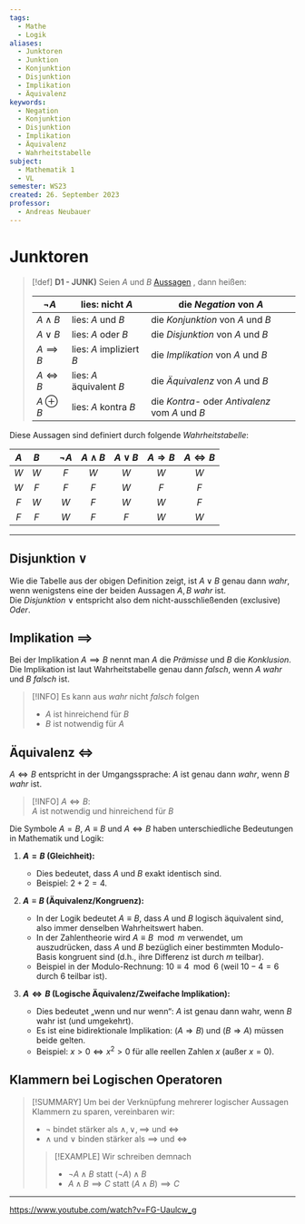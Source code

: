 ```yaml
---
tags:
  - Mathe
  - Logik
aliases:
  - Junktoren
  - Junktion
  - Konjunktion
  - Disjunktion
  - Implikation
  - Äquivalenz
keywords:
  - Negation
  - Konjunktion
  - Disjunktion
  - Implikation
  - Äquivalenz
  - Wahrheitstabelle
subject:
  - Mathematik 1
  - VL
semester: WS23
created: 26. September 2023
professor:
  - Andreas Neubauer
---
```

 

# Junktoren

> [!def] **D1 - JUNK)** Seien $A$ und $B$ [Aussagen](Logik/Aussagenlogik.md) , dann heißen: 
>
> | $\neg A$      | lies: nicht $A$          | die *Negation* von $A$            |
> | ------------- | ------------------------ | --------------------------------- |
> | $A\wedge B$   | lies: $A$ und $B$        | die *Konjunktion* von $A$ und $B$ |
> | $A\vee B$     | lies: $A$ oder $B$       | die *Disjunktion* von $A$ und $B$ |
> | $A\implies B$ | lies: $A$ impliziert $B$ | die *Implikation* von $A$ und $B$ |
> | $A\iff B$     | lies: $A$ äquivalent $B$ | die *Äquivalenz* von $A$ und $B$  |
> | $A\oplus B$   | lies: $A$ kontra $B$     | die *Kontra-* oder *Antivalenz* vom $A$ und $B$                                   |
> 

Diese Aussagen sind definiert durch folgende *Wahrheitstabelle*:

| $A$ | $B$ |     | $\neg A$ | $A\wedge B$ | $A\vee B$ | $A\Rightarrow B$ | $A\Leftrightarrow B$ |
|:---:|:---:|:---:|:--------:|:-----------:|:---------:|:----------------:|:--------------------:|
| $W$ | $W$ |     |   $F$    |     $W$     |    $W$    |       $W$        |         $W$          |
| $W$ | $F$ |     |   $F$    |     $F$     |    $W$    |       $F$        |         $F$          |
| $F$ | $W$ |     |   $W$    |     $F$     |    $W$    |       $W$        |         $F$          |
| $F$ | $F$ |     |   $W$    |     $F$     |    $F$    |       $W$        |         $W$          |

---

## Disjunktion $\vee$

Wie die Tabelle aus der obigen Definition zeigt, ist $A \vee B$ genau dann *wahr*, wenn wenigstens eine der beiden Aussagen $A,B$ *wahr* ist.  
Die *Disjunktion* $\vee$ entspricht also dem nicht-ausschließenden (exclusive) *Oder*.

## Implikation $\implies$

Bei der Implikation $A\implies B$ nennt man $A$ die *Prämisse* und $B$ die *Konklusion*.  
Die Implikation ist laut Wahrheitstabelle genau dann *falsch*, wenn $A$ *wahr* und $B$ *falsch* ist.

> [!INFO] Es kann aus *wahr* nicht *falsch* folgen
> - $A$ ist hinreichend für $B$
> - $B$ ist notwendig für $A$

## Äquivalenz $\iff$

$A \iff B$ entspricht in der Umgangssprache: $A$ ist genau dann *wahr*, wenn $B$ *wahr* ist.

> [!INFO] $A\iff B$:  
> $A$ ist notwendig und hinreichend für $B$

Die Symbole $A = B$, $A \equiv B$ und $A \iff B$ haben unterschiedliche Bedeutungen in Mathematik und Logik:

1. **$A = B$ (Gleichheit):**  
   - Dies bedeutet, dass $A$ und $B$ exakt identisch sind.  
   - Beispiel: $2 + 2 = 4$.

2. **$A \equiv B$ (Äquivalenz/Kongruenz):**  
   - In der Logik bedeutet $A \equiv B$, dass $A$ und $B$ logisch äquivalent sind, also immer denselben Wahrheitswert haben.  
   - In der Zahlentheorie wird $A \equiv B \mod m$ verwendet, um auszudrücken, dass $A$ und $B$ bezüglich einer bestimmten Modulo-Basis kongruent sind (d.h., ihre Differenz ist durch $m$ teilbar).  
   - Beispiel in der Modulo-Rechnung: $10 \equiv 4 \mod 6$ (weil $10 - 4 = 6$ durch $6$ teilbar ist).

3. **$A \iff B$ (Logische Äquivalenz/Zweifache Implikation):**  
   - Dies bedeutet „wenn und nur wenn“: $A$ ist genau dann wahr, wenn $B$ wahr ist (und umgekehrt).  
   - Es ist eine bidirektionale Implikation: $(A \Rightarrow B)$ und $(B \Rightarrow A)$ müssen beide gelten.  
   - Beispiel: $x > 0 \iff x^2 > 0$ für alle reellen Zahlen $x$ (außer $x = 0$).


## Klammern bei Logischen Operatoren

> [!SUMMARY] Um bei der Verknüpfung mehrerer logischer Aussagen Klammern zu sparen, vereinbaren wir:
> - $\neg$ bindet stärker als $\wedge, \vee,\implies$ und $\iff$
> - $\wedge$ und $\vee$ binden stärker als $\implies$ und $\iff$
>
> > [!EXAMPLE] Wir schreiben demnach  
> > - $\neg A\wedge B$ statt $(\neg A)\wedge B$  
> > - $A\wedge B\implies C$ statt $(A\wedge B)\implies C$



---

https://www.youtube.com/watch?v=FG-Uaulcw_g
